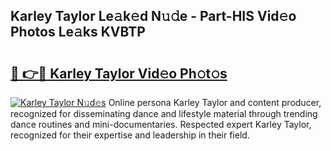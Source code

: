## Karley Taylor Le𝚊k𝚎d N𝚞𝚍e - Part-HIS Vid𝚎o Photos Le𝚊ks KVBTP

# <h2><a href="http://fbd06ex.evod.top/?m=Karley+Taylor">🔗 👉🔴 Karley Taylor Vid𝚎o Ph𝚘t𝚘s</a></h2>

[![Karley Taylor N𝚞d𝚎s](https://i.imgur.com/8V9OHl7.gif)](http://fbd06ex.evod.top/?m=Karley+Taylor)
Online persona Karley Taylor and content producer, recognized for disseminating dance and lifestyle material through trending dance routines and mini-documentaries. Respected expert Karley Taylor, recognized for their expertise and leadership in their field. 
